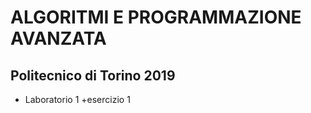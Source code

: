 # ALGORITMI E PROGRAMMAZIONE AVANZATA
## Politecnico di Torino 2019

* Laboratorio 1
  +esercizio 1
